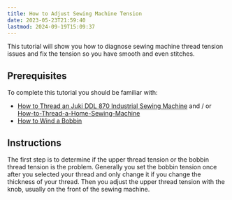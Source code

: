 ```yaml
---
title: How to Adjust Sewing Machine Tension
date: 2023-05-23T21:59:40
lastmod: 2024-09-19T15:09:37
---
```


This tutorial will show you how to diagnose sewing machine thread tension issues and fix the tension so you have smooth and even stitches.

## Prerequisites

To complete this tutorial you should be familiar with:

- [How to Thread an Juki DDL 870 Industrial Sewing Machine](../sewing/how-to-thread-an-juki-ddl-870-industrial-sewing-machine.md) and / or [How-to-Thread-a-Home-Sewing-Machine](../sewing/how-to-thread-a-home-sewing-machine.md)
- [How to Wind a Bobbin](./how-to-wind-a-bobbin.md)

## Instructions

The first step is to determine if the upper thread tension or the bobbin thread tension is the problem. Generally you set the bobbin tension once after you selected your thread and only change it if you change the thickness of your thread. Then you adjust the upper thread tension with the knob, usually on the front of the sewing machine.
